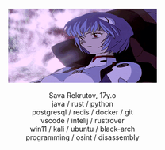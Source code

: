 <p align="center">
  <img src="https://github.com/rekrutov/rekrutov/blob/main/gif" alt="not loading(" style="width:300px;height:150px;">
</p>

<p align="center">
  Sava Rekrutov, 17y.o<br>
  java / rust / python<br>
  postgresql / redis / docker / git<br>
  vscode / intelij / rustrover<br>
  win11 / kali / ubuntu / black-arch<br>
  programming / osint / disassembly
</p>

 


  


